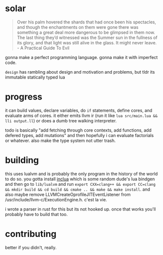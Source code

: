 # solar

>Over his palm hovered the shards that had once been his spectacles, and though the enchantments on them were gone there was something a great deal more dangerous to be glimpsed in them now. The last thing they’d witnessed was the Summer sun in the fullness of its glory, and that light was still alive in the glass. It might never leave.
>                                          - A Practical Guide To Evil

gonna make a perfect programming language. gonna make it with imperfect code.

`design` has rambling about design and motivation and problems, but tldr its immutable statically typed lua

# progress

it can build values, declare variables, do `if` statements, define cores, and evaluate arms of cores.
it either emits llvm ir (run it like `lua src/main.lua && lli output.ll`) or does a dumb tree walking interpreter.

todo is basically "add fetching through core contexts, add functions, add defered types, add mutations" and then hopefully i can evaluate factorials or whatever. also make the type system not utter trash.

# building

this uses lualvm and is probably the only program in the history of the world to do so. you gotta install [inclua](https://github.com/gilzoide/inclua) which is some random dude's lua bindgen and then go to `lib/lualvm` and run `export CXX=clang++ && export CC=clang && mkdir build && cd build && cmake .. && make && make install`. and also maybe remove LLVMCreateOprofileJITEventListener from /usr/include/llvm-c/ExecutionEngine.h. c'est la vie.

i wrote a parser in rust for this but its not hooked up. once that works you'll probably have to build that too.

# contributing

better if you didn't, really.
